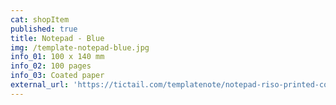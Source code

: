 ```yaml
---
cat: shopItem
published: true
title: Notepad - Blue
img: /template-notepad-blue.jpg
info_01: 100 x 140 mm
info_02: 100 pages
info_03: Coated paper
external_url: 'https://tictail.com/templatenote/notepad-riso-printed-cover-pink'
---
```


